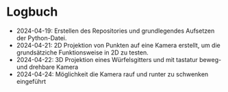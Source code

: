 # Logbuch

* 2024-04-19: Erstellen des Repositories und grundlegendes Aufsetzen der Python-Datei.
* 2024-04-21: 2D Projektion von Punkten auf eine Kamera erstellt, um die grundsätziche Funktionsweise in 2D zu testen.
* 2024-04-22: 3D Projektion eines Würfelsgitters und mit tastatur beweg- und drehbare Kamera
* 2024-04-24: Möglichkeit die Kamera rauf und runter zu schwenken eingeführt